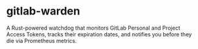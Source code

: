 # gitlab-warden
A Rust-powered watchdog that monitors GitLab Personal and Project Access Tokens, tracks their expiration dates, and notifies you before they die via Prometheus metrics.
